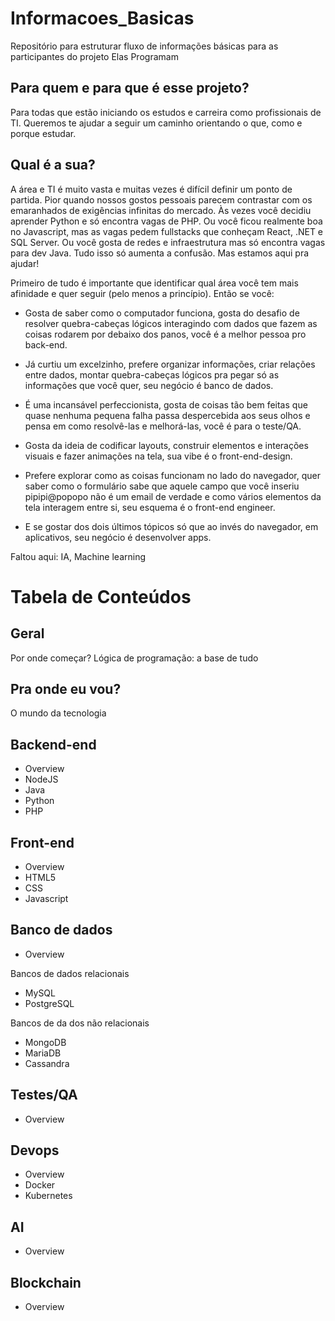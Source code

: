 # Informacoes_Basicas
Repositório para estruturar fluxo de informações básicas para as participantes do projeto Elas Programam

## Para quem e para que é esse projeto?

Para todas que estão iniciando os estudos e carreira como profissionais de TI. Queremos te ajudar a seguir um caminho orientando o que, como e porque estudar.

## Qual é a sua?

A área e TI é muito vasta e muitas vezes é difícil definir um ponto de partida. Pior quando nossos gostos pessoais parecem contrastar com os emaranhados de exigências infinitas do mercado. Às vezes você decidiu aprender Python e só encontra vagas de PHP. Ou você ficou realmente boa no Javascript, mas as vagas pedem fullstacks que conheçam React, .NET e SQL Server. Ou você gosta de redes e infraestrutura mas só encontra vagas para dev Java. Tudo isso só aumenta a confusão. Mas estamos aqui pra ajudar!

Primeiro de tudo é importante que identificar qual área você tem mais afinidade e quer seguir (pelo menos a princípio). Então se você:

 - Gosta de saber como o computador funciona, gosta do desafio de resolver quebra-cabeças lógicos interagindo com dados que fazem as coisas rodarem por debaixo dos panos, você é a melhor pessoa pro back-end.

 - Já curtiu um excelzinho, prefere organizar informações, criar relações entre dados, montar quebra-cabeças lógicos pra pegar só as informações que você quer, seu negócio é banco de dados.

 - É uma incansável perfeccionista, gosta de coisas tão bem feitas que quase nenhuma pequena falha passa despercebida aos seus olhos e pensa em como resolvê-las e melhorá-las, você é para o teste/QA.

  - Gosta da ideia de codificar layouts, construir elementos e interações visuais e fazer animações na tela, sua vibe é o front-end-design. 

 - Prefere explorar como as coisas funcionam no lado do navegador, quer saber como o formulário sabe que aquele campo que você inseriu pipipi@popopo não é um email de verdade e como vários elementos da tela interagem entre si, seu esquema é o front-end engineer.

 - E se gostar dos dois últimos tópicos só que ao invés do navegador, em aplicativos, seu negócio é desenvolver apps.

Faltou aqui: IA, Machine learning
 

# Tabela de Conteúdos

## Geral

Por onde começar?
Lógica de programação: a base de tudo

## Pra onde eu vou?

O mundo da tecnologia

## Backend-end

- Overview
- NodeJS
- Java
- Python
- PHP

## Front-end

- Overview
- HTML5
- CSS
- Javascript


## Banco de dados

- Overview

Bancos de dados relacionais 

- MySQL
- PostgreSQL

Bancos de da dos não relacionais

- MongoDB
- MariaDB
- Cassandra

## Testes/QA

- Overview

## Devops

- Overview
- Docker
- Kubernetes

## AI

- Overview

## Blockchain

- Overview